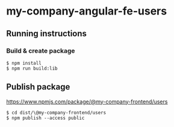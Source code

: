 # my-company-angular-fe-users

## Running instructions

### Build & create package
```
$ npm install
$ npm run build:lib
```

## Publish package
https://www.npmjs.com/package/@my-company-frontend/users

```
$ cd dist/\@my-company-frontend/users
$ npm publish --access public
```